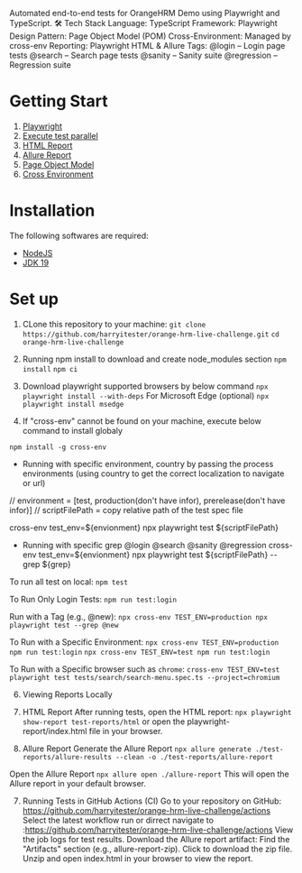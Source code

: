 Automated end-to-end tests for OrangeHRM Demo using Playwright and TypeScript.
🛠️ Tech Stack
    Language: TypeScript
    Framework: Playwright
    Design Pattern: Page Object Model (POM)
    Cross-Environment: Managed by cross-env
    Reporting: Playwright HTML & Allure
Tags:
    @login – Login page tests
    @search – Search page tests
    @sanity – Sanity suite
    @regression – Regression suite

# Getting Start
1. [Playwright](https://playwright.dev/)
2. [Execute test parallel](https://playwright.dev/docs/test-parallel)
3. [HTML Report](https://playwright.dev/docs/test-reporters)
4. [Allure Report](https://testersdock.com/allure-playwright/)
5. [Page Object Model](https://playwright.dev/docs/pom)
6. [Cross Environment](https://www.npmjs.com/package/cross-env)

# Installation
The following softwares are required:
- [NodeJS](https://nodejs.org/en/download)
- [JDK 19](https://docs.oracle.com/en/java/javase/18/install/overview-jdk-installation.html)


# Set up
1. CLone this repository to your machine: 
    `git clone https://github.com/harryitester/orange-hrm-live-challenge.git`
    `cd orange-hrm-live-challenge`

2. Running npm install to download and create node_modules section
    `npm install`
    `npm ci`

3. Download playwright supported browsers by below command
    `npx playwright install --with-deps`
For Microsoft Edge (optional)
    `npx playwright install msedge`


4. If "cross-env" cannot be found on your machine, execute below command to install globaly

`npm install -g cross-env`

- Running with specific environment, country by passing the process environments (using country to get the correct localization to navigate or url)

// environment = [test, production(don't have infor), prerelease(don't have infor)]
// scriptFilePath = copy relative path of the test spec file

cross-env test_env=${envionment} npx playwright test ${scriptFilePath}


- Running with specific grep
@login
@search
@sanity
@regression
cross-env test_env=${envionment} npx playwright test ${scriptFilePath} --grep ${grep}


To run all test on local:
    `npm test`


To Run Only Login Tests:
    `npm run test:login`



Run with a Tag (e.g., @new):
    `npx cross-env TEST_ENV=production npx playwright test --grep @new`



To Run with a Specific Environment:
    `npx cross-env TEST_ENV=production npm run test:login`
    `npx cross-env TEST_ENV=test npm run test:login`



To Run with a Specific browser such as `chrome`:
    `cross-env TEST_ENV=test playwright test tests/search/search-menu.spec.ts --project=chromium`


6. Viewing Reports Locally
1. HTML Report
After running tests, open the HTML report:
    `npx playwright show-report test-reports/html`
or open the playwright-report/index.html file in your browser.

2. Allure Report
Generate the Allure Report
`npx allure generate ./test-reports/allure-results --clean -o ./test-reports/allure-report`

Open the Allure Report
    `npx allure open ./allure-report`
This will open the Allure report in your default browser.


7. Running Tests in GitHub Actions (CI)
    Go to your repository on GitHub: https://github.com/harryitester/orange-hrm-live-challenge/actions  
    Select the latest workflow run or dirrect navigate to :https://github.com/harryitester/orange-hrm-live-challenge/actions
    View the job logs for test results.
    Download the Allure report artifact:
    Find the "Artifacts" section (e.g., allure-report-zip).
    Click to download the zip file.
    Unzip and open index.html in your browser to view the report.